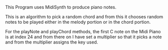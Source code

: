 This Program uses MidiSynth to produce piano notes.



This is an algorithm to pick a random chord and from this it chooses random notes to be played either in the melody portion or in the chord portion.



For the playNote and playChord methods, the first C note on the Midi Piano is at index 24 and from there on I have set a multiplier so that it picks a note and from the multiplier assigns the key used.



